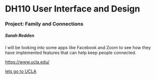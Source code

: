 # DH110 User Interface and Design

### Project: Family and Connections

##### Sarah Redden

I will be looking into some apps like Facebook and Zoom to see how they have implemented features that can help keep people connected.

https://www.ucla.edu/

[lets go to UCLA](https://www.ucla.edu/)




